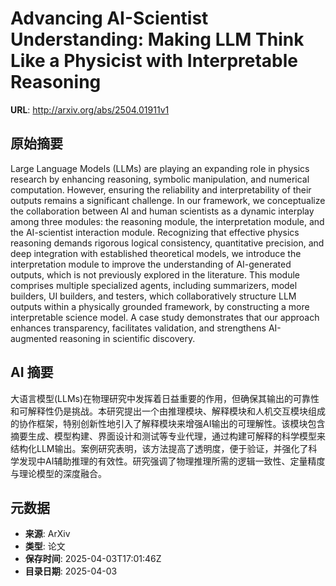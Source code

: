 # Advancing AI-Scientist Understanding: Making LLM Think Like a Physicist with Interpretable Reasoning

**URL**: http://arxiv.org/abs/2504.01911v1

## 原始摘要

Large Language Models (LLMs) are playing an expanding role in physics
research by enhancing reasoning, symbolic manipulation, and numerical
computation. However, ensuring the reliability and interpretability of their
outputs remains a significant challenge. In our framework, we conceptualize the
collaboration between AI and human scientists as a dynamic interplay among
three modules: the reasoning module, the interpretation module, and the
AI-scientist interaction module. Recognizing that effective physics reasoning
demands rigorous logical consistency, quantitative precision, and deep
integration with established theoretical models, we introduce the
interpretation module to improve the understanding of AI-generated outputs,
which is not previously explored in the literature. This module comprises
multiple specialized agents, including summarizers, model builders, UI
builders, and testers, which collaboratively structure LLM outputs within a
physically grounded framework, by constructing a more interpretable science
model. A case study demonstrates that our approach enhances transparency,
facilitates validation, and strengthens AI-augmented reasoning in scientific
discovery.


## AI 摘要

大语言模型(LLMs)在物理研究中发挥着日益重要的作用，但确保其输出的可靠性和可解释性仍是挑战。本研究提出一个由推理模块、解释模块和人机交互模块组成的协作框架，特别创新性地引入了解释模块来增强AI输出的可理解性。该模块包含摘要生成、模型构建、界面设计和测试等专业代理，通过构建可解释的科学模型来结构化LLM输出。案例研究表明，该方法提高了透明度，便于验证，并强化了科学发现中AI辅助推理的有效性。研究强调了物理推理所需的逻辑一致性、定量精度与理论模型的深度融合。

## 元数据

- **来源**: ArXiv
- **类型**: 论文
- **保存时间**: 2025-04-03T17:01:46Z
- **目录日期**: 2025-04-03
